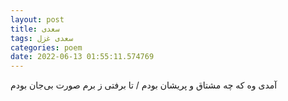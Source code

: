 ```yaml
---
layout: post
title: سعدی
tags: سعدی غزل
categories: poem
date: 2022-06-13 01:55:11.574769
---
```


آمدی وه که چه مشتاق و پریشان بودم / تا برفتی ز برم صورت بی‌جان بودم